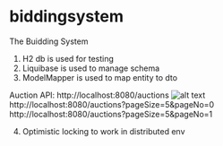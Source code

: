# biddingsystem
The Buidding System

1. H2 db is used for testing
2. Liquibase is used to manage schema 
3. ModelMapper is used to map entity to dto

Auction API:
http://localhost:8080/auctions
![alt text](screenshots/filename.png "Description goes here")
http://localhost:8080/auctions?pageSize=5&pageNo=0
http://localhost:8080/auctions?pageSize=5&pageNo=1



4. Optimistic locking to work in distributed env


